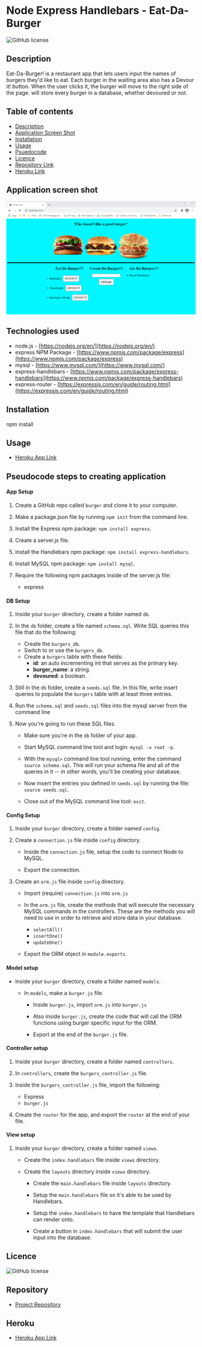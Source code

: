 # Node Express Handlebars - Eat-Da-Burger

![GitHub license](https://img.shields.io/badge/license-MIT-blue.svg)

## Description 

Eat-Da-Burger! is a restaurant app that lets users input the names of burgers they'd like to eat. Each burger in the waiting area also has a Devour it! button. When the user clicks it, the burger will move to the right side of the page. will store every burger in a database, whether devoured or not.

## Table of contents

- [Description](#description)
- [Application Screen Shot](#application-screen-shot)
- [Installation](#installation)
- [Usage](#usage)
- [Psuedocode](#pseudocode-steps-to-creating-application)
- [Licence](#licence)
- [Repository Link](#repository)
- [Heroku Link](#heroku)

## Application screen shot

![Foto1](app_screenshot.png)

## Technologies used
- node.js - [https://nodejs.org/en/](https://nodejs.org/en/)
- express NPM Package - [https://www.npmjs.com/package/express](https://www.npmjs.com/package/express)
- mysql - [https://www.mysql.com/](https://www.mysql.com/)
- express-handlebars - [https://www.npmjs.com/package/express-handlebars](https://www.npmjs.com/package/express-handlebars)
- express-router - [https://expressjs.com/en/guide/routing.html](https://expressjs.com/en/guide/routing.html)

## Installation
npm install

## Usage
- [Heroku App Link](https://secret-anchorage-98279.herokuapp.com/)


## Pseudocode steps to creating application
#### App Setup

1. Create a GitHub repo called `burger` and clone it to your computer.

2. Make a package.json file by running `npm init` from the command line.

3. Install the Express npm package: `npm install express`.

4. Create a server.js file.

5. Install the Handlebars npm package: `npm install express-handlebars`.

6. Install MySQL npm package: `npm install mysql`.

7. Require the following npm packages inside of the server.js file:
   * express

#### DB Setup

1. Inside your `burger` directory, create a folder named `db`.

2. In the `db` folder, create a file named `schema.sql`. Write SQL queries this file that do the following:

   * Create the `burgers_db`.
   * Switch to or use the `burgers_db`.
   * Create a `burgers` table with these fields:
     * **id**: an auto incrementing int that serves as the primary key.
     * **burger_name**: a string.
     * **devoured**: a boolean.

3. Still in the `db` folder, create a `seeds.sql` file. In this file, write insert queries to populate the `burgers` table with at least three entries.

4. Run the `schema.sql` and `seeds.sql` files into the mysql server from the command line

5. Now you're going to run these SQL files.

   * Make sure you're in the `db` folder of your app.

   * Start MySQL command line tool and login: `mysql -u root -p`.

   * With the `mysql>` command line tool running, enter the command `source schema.sql`. This will run your schema file and all of the queries in it -- in other words, you'll be creating your database.

   * Now insert the entries you defined in `seeds.sql` by running the file: `source seeds.sql`.

   * Close out of the MySQL command line tool: `exit`.

#### Config Setup

1. Inside your `burger` directory, create a folder named `config`.

2. Create a `connection.js` file inside `config` directory.

   * Inside the `connection.js` file, setup the code to connect Node to MySQL.

   * Export the connection.

3. Create an `orm.js` file inside `config` directory.

   * Import (require) `connection.js` into `orm.js`

   * In the `orm.js` file, create the methods that will execute the necessary MySQL commands in the controllers. These are the methods you will need to use in order to retrieve and store data in your database.

     * `selectAll()`
     * `insertOne()`
     * `updateOne()`

   * Export the ORM object in `module.exports`.

#### Model setup

* Inside your `burger` directory, create a folder named `models`.

  * In `models`, make a `burger.js` file.

    * Inside `burger.js`, import `orm.js` into `burger.js`

    * Also inside `burger.js`, create the code that will call the ORM functions using burger specific input for the ORM.

    * Export at the end of the `burger.js` file.

#### Controller setup

1. Inside your `burger` directory, create a folder named `controllers`.

2. In `controllers`, create the `burgers_controller.js` file.

3. Inside the `burgers_controller.js` file, import the following:

   * Express
   * `burger.js`

4. Create the `router` for the app, and export the `router` at the end of your file.

#### View setup

1. Inside your `burger` directory, create a folder named `views`.

   * Create the `index.handlebars` file inside `views` directory.

   * Create the `layouts` directory inside `views` directory.

     * Create the `main.handlebars` file inside `layouts` directory.

     * Setup the `main.handlebars` file so it's able to be used by Handlebars.

     * Setup the `index.handlebars` to have the template that Handlebars can render onto.

     * Create a button in `index.handlebars` that will submit the user input into the database.

## Licence

![GitHub license](https://img.shields.io/badge/license-MIT-blue.svg)

## Repository

- [Project Repository](https://github.com/rich30041/burger)

## Heroku
- [Heroku App Link](https://secret-anchorage-98279.herokuapp.com/)